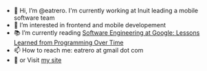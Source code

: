 - 👋 Hi, I’m @eatrero. I'm currently working at Inuit leading a mobile software team
- 👀 I’m interested in frontend and mobile developement
- 📚 I’m currently reading [Software Engineering at Google: Lessons Learned from Programming Over Time](https://atrero.dev/posts/software-engineering-at-google/)
- 📫 How to reach me: eatrero at gmail dot com
- 🔗 or Visit [my site](https://atrero.dev)

<!---
eatrero/eatrero is a ✨ special ✨ repository because its `README.md` (this file) appears on your GitHub profile.
You can click the Preview link to take a look at your changes.
--->
